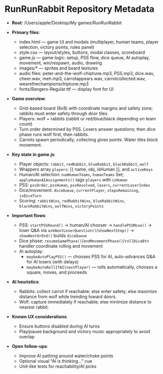 # RunRunRabbit Repository Metadata

- **Root**: /Users/apple/Desktop/My games/RunRunRabbit
- **Primary files**:
  - index.html — game UI and modals (multiplayer, human teams, player selection, victory points, rules panel)
  - style.css — layout/styles, buttons, modal classes, scoreboard
  - game.js — game logic: setup, PSS flow, dice queue, AI autoplay, movement, win/respawn, audio, drawing
  - images/* — sprites and board textures
  - audio files: peter-and-the-wolf-chiptune.mp3, PSS.mp3, dice.wav, cheer.wav, meh.mp3, carrotappears.wav, carrotcollected.wav, wearethechampionschiptune.mp3
  - fonts/Bangers-Regular.ttf — display font for UI

- **Game overview**:
  - Grid-based board (8x8) with coordinate margins and safety zone; rabbits must enter safety through door tiles.
  - Players: wolf + rabbits (rabbit or red/blue/black depending on team count)
  - Turn order determined by PSS. Losers answer questions; then dice phase runs wolf first, then rabbits.
  - Carrots spawn periodically; collecting gives points. Water tiles block movement.

- **Key state in game.js**:
  - Player objects: `rabbit`, `redRabbit`, `blueRabbit`, `blackRabbit`, `wolf`
  - Wrappers array `players`: [{ name, obj, isHuman }], and `activeKeys`
  - Human/AI selection: `numHumanTeams`, `humanTeams` Set; `applyHumanAIAssignments()` tags `players` with `isHuman`
  - PSS: `pssOrder`, `pssHuman`, `pssResolved`, `losers`, `currentLoserIndex`
  - Dice/movement: `diceQueue`, `currentPlayer`, `stepsRemaining`, `isDiceTurn`
  - Scoring: `rabbitWins`, `redRabbitWins`, `blueRabbitWins`, `blackRabbitWins`, `wolfWins`, `victoryPoints`

- **Important flows**:
  - PSS: `startPSSRound()` -> human/AI chooser -> `handlePSSMove()` -> loser Q&A via `askNextLoserQuestion()`/`showNextStep()` -> `showNextOrEnd()` builds `diceQueue`
  - Dice phase: `resumeGamePhase()`/`endMovementPhase()`/`rollDiceBtn` handler coordinate rolling and movement
  - AI autoplay:
    - `maybeAutoPlayPSS()` — chooses PSS for AI, auto-advances Q&A for AI losers (with delays)
    - `maybeAutoRollIfAI(nextPlayer)` — rolls automatically, chooses a square, moves, and proceeds

- **AI heuristics**:
  - Rabbits: collect carrot if reachable; else enter safety; else maximize distance from wolf while trending toward doors.
  - Wolf: capture immediately if reachable; else minimize distance to nearest rabbit.

- **Known UX considerations**:
  - Ensure buttons disabled during AI turns
  - Play/pause background and victory music appropriately to avoid overlap

- **Open follow-ups**:
  - Improve AI pathing around water/choke points
  - Optional visual “AI is thinking…” cue
  - Unit-like tests for reachability/AI picks